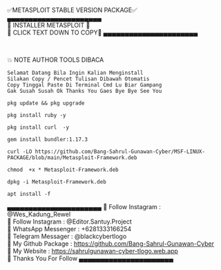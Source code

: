 ✅METASPLOIT STABLE VERSION PACKAGE✅
<br>
▄▄▄▄▄▄▄▄▄▄▄▄▄▄▄▄▄▄▄▄▄▄
<br>
🔰 INSTALLER METASPLOIT 🔰
<br>
🔰 CLICK TEXT DOWN TO COPY🔰
▄▄▄▄▄▄▄▄▄▄▄▄▄▄▄▄▄▄▄▄▄▄
##
<br>
💥 NOTE AUTHOR TOOLS DIBACA
<br>

```
Selamat Datang Bila Ingin Kalian Menginstall
Silakan Copy / Pencet Tulisan Dibawah Otomatis
Copy Tinggal Paste Di Terminal Cmd Lu Biar Gampang
Gak Susah Susah Ok Thanks You Gaes Bye Bye See You
```

```
pkg update && pkg upgrade
```

```
pkg install ruby -y
```

```
pkg install curl  -y
```

```
gem install bundler:1.17.3
```

```
curl -LO https://github.com/Bang-Sahrul-Gunawan-Cyber/MSF-LINUX-PACKAGE/blob/main/Metasploit-Framework.deb
```

```
chmod  +x * Metasploit-Framework.deb
```

```
dpkg -i Metasploit-Framework.deb
```

```
apt install -f
```
▄▄▄▄▄▄▄▄▄▄▄▄▄▄▄▄▄▄▄▄▄▄
🔰 Follow Instagram : @Wes_Kadung_Rewel
<br>
🔰 Follow Instagram : @Editor.Santuy.Project
<br>
🔰 WhatsApp Messenger : +6281333166254
<br>
🔰 Telegram Messager : @blackcybertlogo
<br>
🔰 My Github Package : https://github.com/Bang-Sahrul-Gunawan-Cyber
<br>
🔰 My Website : https://sahrulgunawan-cyber-tlogo.web.app
<br>
🔰 Thanks You For Follow
▄▄▄▄▄▄▄▄▄▄▄▄▄▄▄▄▄▄▄▄▄▄

